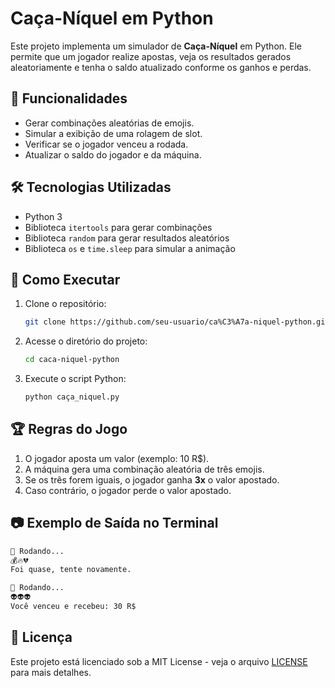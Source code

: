 # Caça-Níquel em Python

Este projeto implementa um simulador de **Caça-Níquel** em Python. Ele permite que um jogador realize apostas, veja os resultados gerados aleatoriamente e tenha o saldo atualizado conforme os ganhos e perdas.

## 📌 Funcionalidades
- Gerar combinações aleatórias de emojis.
- Simular a exibição de uma rolagem de slot.
- Verificar se o jogador venceu a rodada.
- Atualizar o saldo do jogador e da máquina.

## 🛠 Tecnologias Utilizadas
- Python 3
- Biblioteca `itertools` para gerar combinações
- Biblioteca `random` para gerar resultados aleatórios
- Biblioteca `os` e `time.sleep` para simular a animação

## 🚀 Como Executar
1. Clone o repositório:
   ```bash
   git clone https://github.com/seu-usuario/ca%C3%A7a-niquel-python.git
   ```
2. Acesse o diretório do projeto:
   ```bash
   cd caca-niquel-python
   ```
3. Execute o script Python:
   ```bash
   python caça_niquel.py
   ```

## 🏆 Regras do Jogo
1. O jogador aposta um valor (exemplo: 10 R$).
2. A máquina gera uma combinação aleatória de três emojis.
3. Se os três forem iguais, o jogador ganha **3x** o valor apostado.
4. Caso contrário, o jogador perde o valor apostado.

## 📷 Exemplo de Saída no Terminal
```bash
🎰 Rodando...
💰🔥💔
Foi quase, tente novamente.

🎰 Rodando...
👽👽👽
Você venceu e recebeu: 30 R$
```

## 📄 Licença
Este projeto está licenciado sob a MIT License - veja o arquivo [LICENSE](LICENSE) para mais detalhes.

